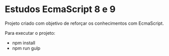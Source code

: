 # Estudos EcmaScript 8 e 9
Projeto criado com objetivo de reforçar os conhecimentos com EcmaScript.


Para executar o projeto:
- npm install
- npm run gulp

